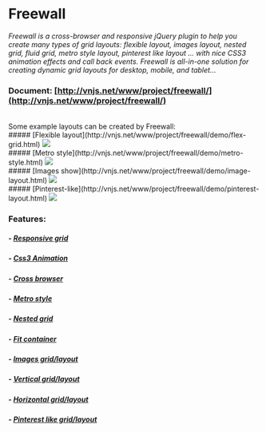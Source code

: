 # Freewall

_Freewall is a cross-browser and responsive jQuery plugin to help you create many types of grid layouts: flexible layout, images layout, nested grid, fluid grid, metro style layout, pinterest like layout ... with nice CSS3 animation effects and call back events. Freewall is all-in-one solution for creating dynamic grid layouts for desktop, mobile, and tablet..._
<br>
### Document: [http://vnjs.net/www/project/freewall/](http://vnjs.net/www/project/freewall/)
<br>
Some example layouts can be created by Freewall:
<br>
##### [Flexible layout](http://vnjs.net/www/project/freewall/demo/flex-grid.html)
<img src='https://raw.github.com/kombai/freewall/master/demo/i/flex.png'>
<br>
##### [Metro style](http://vnjs.net/www/project/freewall/demo/metro-style.html)
<img src='https://raw.github.com/kombai/freewall/master/demo/i/metro.png'>
<br>
##### [Images show](http://vnjs.net/www/project/freewall/demo/image-layout.html)
<img src='https://raw.github.com/kombai/freewall/master/demo/i/images.png'>
<br>
##### [Pinterest-like](http://vnjs.net/www/project/freewall/demo/pinterest-layout.html)
<img src='https://raw.github.com/kombai/freewall/master/demo/i/pinterest.png'>

### Features:
##### - [Responsive grid](http://vnjs.net/www/project/freewall/)
##### - [Css3 Animation](http://vnjs.net/www/project/freewall/demo/css-animate.html)
##### - [Cross browser](http://vnjs.net/www/project/freewall/)

##### - [Metro style](http://vnjs.net/www/project/freewall/demo/metro-style.html)
##### - [Nested grid](http://vnjs.net/www/project/freewall/demo/nested-grid.html)
##### - [Fit container](http://vnjs.net/www/project/freewall/demo/fit-zone.html)

##### - [Images grid/layout](http://vnjs.net/www/project/freewall/demo/image-layout.html)
##### - [Vertical grid/layout](http://vnjs.net/www/project/freewall/)
##### - [Horizontal grid/layout](http://vnjs.net/www/project/freewall/demo/fit-height.html)
##### - [Pinterest like grid/layout](http://vnjs.net/www/project/freewall/demo/pinterest-layout.html)
